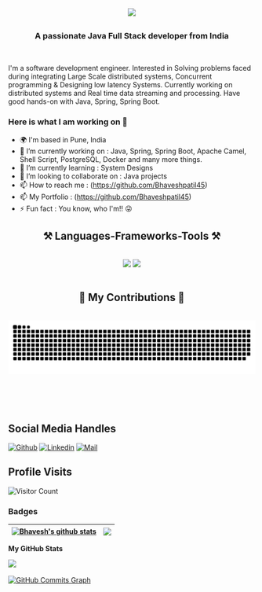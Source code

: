 <h1 align="center">
    <img src="https://readme-typing-svg.herokuapp.com/?font=Righteous&size=35&center=true&vCenter=true&width=500&height=70&duration=4000&lines=Hi+There!+👋;+I'm+Bhavesh+patil!;" />
</h1>
<h3 align="center">A passionate Java Full Stack developer from India </h3>

<br/>

I'm a software development engineer. Interested in Solving problems faced during integrating Large Scale distributed systems, Concurrent programming & Designing low latency Systems. Currently working on distributed systems and Real time data streaming and processing. Have good hands-on with Java, Spring, Spring Boot.

### Here is what I am working on 👋
- 🌍 I'm based in Pune, India
- 🔭 I’m currently working on : Java, Spring, Spring Boot, Apache Camel, Shell Script, PostgreSQL, Docker and many more things.
- 🌱 I’m currently learning : System Designs
- 👯 I’m looking to collaborate on : Java projects
- 📫 How to reach me : (https://github.com/Bhaveshpatil45)
- 📫 My Portfolio : (https://github.com/Bhaveshpatil45)
- ⚡ Fun fact : You know, who I'm!! 😜

<h2 align="center">⚒️ Languages-Frameworks-Tools ⚒️</h2>
<br/>
<div align="center">
    <img src="https://skillicons.dev/icons?i=react,bootstrap,mui,html,css,vscode,github,figma,tailwind,git,r" />
    <img src="https://skillicons.dev/icons?i=java,spring,springboot,mysql," /><br>
</div>

<br/>
<div align="center">
  <h2>🐍 My Contributions 🐍</h2>
  <br>
  <img alt="snake eating my contributions" src="https://raw.githubusercontent.com/Bhaveshpatil45/Bhaveshpatil45/output/github-contribution-grid-snake.svg" />
  
  <br/><br/><br/>
</div>

## Social Media Handles
[![Github](https://img.shields.io/github/followers/Bhaveshpatil45?label=Follow&style=social)](https://github.com/Bhaveshpatil45)
[![Linkedin](https://img.shields.io/badge/-Bhaveshpatil-blue?style=flat-square&logo=linkedin&logoColor=white&link=)](https://www.linkedin.com/in/bhavesh-patil-b3472a19a/)
[![Mail](https://img.shields.io/badge/-bp700259@gmail.com-gray?style=flat-square&logo=gmail&logoColor=red&link=)](mailto:bp700259@gmail.com)

## Profile Visits
![Visitor Count](https://profile-counter.glitch.me/{Bhaveshpatil45}/count.svg)

### Badges
| <a href="https://github.com/Bhaveshpatil45/Bhaveshpatil45"><img align="center" src="https://github-readme-stats.vercel.app/api?username=Bhaveshpatil45&show_icons=true&theme=buefy&hide_border=true&count_private=true" alt="Bhavesh's github stats" /></a> | <a href="https://github.com/Bhaveshpatil45/Bhaveshpatil45"><img align="center" src="https://github-readme-stats.vercel.app/api/top-langs/?username=Bhaveshpatil45&layout=compact&theme=buefy&hide_border=true&langs_count=8" /></a> |
| ------------- | ------------- |

<b>My GitHub Stats</b>

<a href="http://www.github.com/Bhaveshpatil45"><img src="https://github-readme-streak-stats.herokuapp.com/?user=Bhaveshpatil45&stroke=ffffff&background=1c1917&ring=0891b2&fire=0891b2&currStreakNum=ffffff&currStreakLabel=0891b2&sideNums=ffffff&sideLabels=ffffff&dates=ffffff&hide_border=true" /></a>

<a href="http://www.github.com/Bhaveshpatil45"><img src="https://activity-graph.herokuapp.com/graph?username=Bhaveshpatil45&bg_color=1c1917&color=ffffff&line=0891b2&point=ffffff&area_color=1c1917&area=true&hide_border=true&custom_title=GitHub%20Commits%20Graph" alt="GitHub Commits Graph" /></a>
